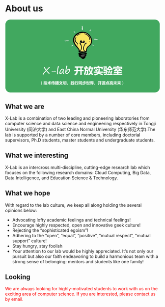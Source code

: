 # About us

![xlab大图](images/xlab大图.png)

## What we are
X-Lab is a combination of two leading and pioneering laboratories from computer science and data science and engineering respectively in Tongji University (同济大学) and East China Normal University (华东师范大学).The lab is supported by a number of core members, including doctorial supervisors, Ph.D students, master students and undergraduate students.

## What we interesting
X-Lab is an intercross multi-discipline, cutting-edge research lab which focuses on the following research domains: Cloud Computing, Big Data, Data Intelligence, and Education Science & Technology.

## What we hope
With regard to the lab culture, we keep all along holding the several opinions below:

- Advocating lofty academic feelings and technical feelings!
- Encourage highly respected, open and innovative geek culture!
- Rejecting the “sophisticated egoism”!
- Adhering to the “open”, “equal”, ”positive”, ”mutual respect”, “mutual support” culture!
- Stay hungry, stay foolish
- Your attention to our lab would be highly appreciated. It’s not only our pursuit but also our faith endeavoring to build a harmonious team with a strong sense of belonging: mentors and students like one family!

## Looking
<font color=red> We are always looking for highly-motivated students to work with us on the exciting area of computer science. If you are interested, please contact us by email. </font>
